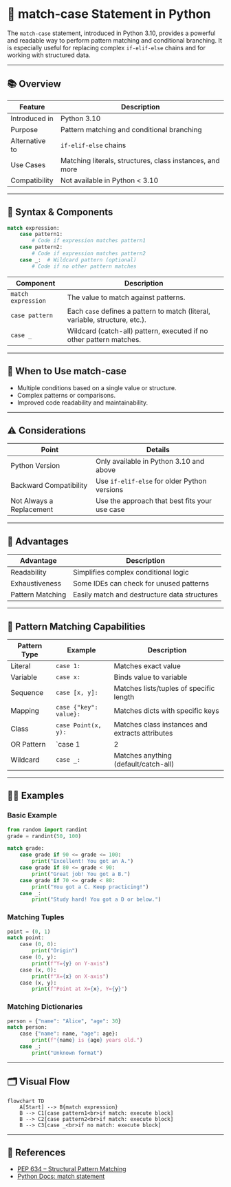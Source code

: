 # 🧩 match-case Statement in Python

The `match-case` statement, introduced in Python 3.10, provides a powerful and readable way to perform pattern matching and conditional branching. It is especially useful for replacing complex `if-elif-else` chains and for working with structured data.

---

## 📚 Overview

| Feature         | Description                                                                 |
|-----------------|-----------------------------------------------------------------------------|
| Introduced in   | Python 3.10                                                                 |
| Purpose         | Pattern matching and conditional branching                                   |
| Alternative to  | `if-elif-else` chains                                                       |
| Use Cases       | Matching literals, structures, class instances, and more                    |
| Compatibility   | Not available in Python < 3.10                                              |

---

## 📝 Syntax & Components

```python
match expression:
    case pattern1:
        # Code if expression matches pattern1
    case pattern2:
        # Code if expression matches pattern2
    case _:  # Wildcard pattern (optional)
        # Code if no other pattern matches
```

| Component           | Description                                                                                         |
|---------------------|-----------------------------------------------------------------------------------------------------|
| `match expression`  | The value to match against patterns.                                                                |
| `case pattern`      | Each `case` defines a pattern to match (literal, variable, structure, etc.).                        |
| `case _`            | Wildcard (catch-all) pattern, executed if no other pattern matches.                                 |

---

## 🎯 When to Use match-case

- Multiple conditions based on a single value or structure.
- Complex patterns or comparisons.
- Improved code readability and maintainability.

---

## ⚠️ Considerations

| Point                                   | Details                                                                 |
|------------------------------------------|-------------------------------------------------------------------------|
| Python Version                          | Only available in Python 3.10 and above                                 |
| Backward Compatibility                  | Use `if-elif-else` for older Python versions                            |
| Not Always a Replacement                | Use the approach that best fits your use case                           |

---

## 🌟 Advantages

| Advantage             | Description                                                                 |
|-----------------------|-----------------------------------------------------------------------------|
| Readability           | Simplifies complex conditional logic                                        |
| Exhaustiveness        | Some IDEs can check for unused patterns                                     |
| Pattern Matching      | Easily match and destructure data structures                                |

---

## 🧩 Pattern Matching Capabilities

| Pattern Type         | Example                                  | Description                                      |
|----------------------|------------------------------------------|--------------------------------------------------|
| Literal              | `case 1:`                                | Matches exact value                              |
| Variable             | `case x:`                                | Binds value to variable                          |
| Sequence             | `case [x, y]:`                           | Matches lists/tuples of specific length          |
| Mapping              | `case {"key": value}:`                   | Matches dicts with specific keys                 |
| Class                | `case Point(x, y):`                      | Matches class instances and extracts attributes  |
| OR Pattern           | `case 1 | 2 | 3:`                        | Matches any of the listed values                 |
| Wildcard             | `case _:`                                | Matches anything (default/catch-all)             |

---

## 🧑‍💻 Examples

### Basic Example

```python
from random import randint
grade = randint(50, 100)

match grade:
    case grade if 90 <= grade <= 100:
        print("Excellent! You got an A.")
    case grade if 80 <= grade < 90:
        print("Great job! You got a B.")
    case grade if 70 <= grade < 80:
        print("You got a C. Keep practicing!")
    case _:
        print("Study hard! You got a D or below.")
```

### Matching Tuples

```python
point = (0, 1)
match point:
    case (0, 0):
        print("Origin")
    case (0, y):
        print(f"Y={y} on Y-axis")
    case (x, 0):
        print(f"X={x} on X-axis")
    case (x, y):
        print(f"Point at X={x}, Y={y}")
```

### Matching Dictionaries

```python
person = {"name": "Alice", "age": 30}
match person:
    case {"name": name, "age": age}:
        print(f"{name} is {age} years old.")
    case _:
        print("Unknown format")
```

---

## 🗂️ Visual Flow

```mermaid
flowchart TD
    A[Start] --> B{match expression}
    B --> C1[case pattern1<br>if match: execute block]
    B --> C2[case pattern2<br>if match: execute block]
    B --> C3[case _<br>if no match: execute block]
```

---

## 🔗 References

- [PEP 634 – Structural Pattern Matching](https://peps.python.org/pep-0634/)
- [Python Docs: match statement](https://docs.python.org/3/reference/compound_stmts.html#the-match-statement)